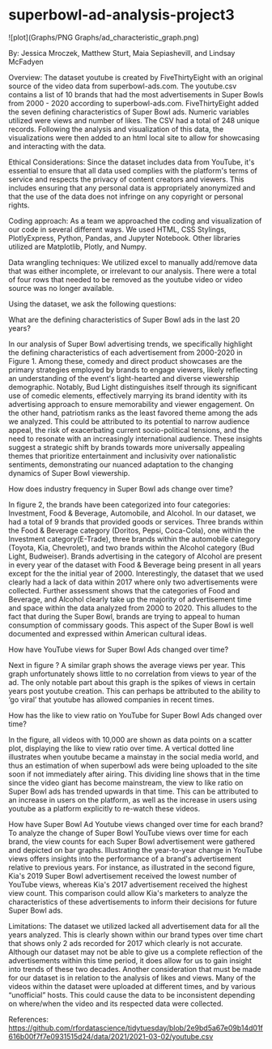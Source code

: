 # superbowl-ad-analysis-project3
![plot](Graphs/PNG Graphs/ad_characteristic_graph.png)

By: Jessica Mroczek, Matthew Sturt, Maia Sepiashevill, and Lindsay McFadyen

Overview: 
The dataset youtube is created by FiveThirtyEight with an original source of the video data from superbowl-ads.com. The youtube.csv contains a list of 10 brands that had the most advertisements in Super Bowls from 2000 - 2020 according to superbowl-ads.com. FiveThirtyEight added the seven defining characteristics of Super Bowl ads. Numeric variables utilized were views and number of likes. The CSV had a total of 248 unique records. Following the analysis and visualization of this data, the visualizations were then added to an html local site to allow for showcasing and interacting with the data. 

Ethical Considerations:
Since the dataset includes data from YouTube, it's essential to ensure that all data used complies with the platform's terms of service and respects the privacy of content creators and viewers. This includes ensuring that any personal data is appropriately anonymized and that the use of the data does not infringe on any copyright or personal rights.

Coding approach:
As a team we approached the coding and visualization of our code in several different ways. We used HTML, CSS Stylings, PlotlyExpress, Python, Pandas, and Jupyter Notebook. Other libraries utilized are Matplotlib, Plotly, and Numpy. 

Data wrangling techniques:
We utilized excel to manually add/remove data that was either incomplete, or irrelevant to our analysis. There were a total of four rows that needed to be removed as the youtube video or video source was no longer available. 

Using the dataset, we ask the following questions: 

What are the defining characteristics of Super Bowl ads in the last 20 years?

In our analysis of Super Bowl advertising trends, we specifically highlight the defining characteristics of each advertisement from 2000-2020 in Figure 1. Among these, comedy and direct product showcases are the primary strategies employed by brands to engage viewers, likely reflecting an understanding of the event's light-hearted and diverse viewership demographic. Notably, Bud Light distinguishes itself through its significant use of comedic elements, effectively marrying its brand identity with its advertising approach to ensure memorability and viewer engagement. On the other hand, patriotism ranks as the least favored theme among the ads we analyzed. This could be attributed to its potential to narrow audience appeal, the risk of exacerbating current socio-political tensions, and the need to resonate with an increasingly international audience. These insights suggest a strategic shift by brands towards more universally appealing themes that prioritize entertainment and inclusivity over nationalistic sentiments, demonstrating our nuanced adaptation to the changing dynamics of Super Bowl viewership.

How does industry frequency in Super Bowl ads change over time? 



In figure 2, the brands have been categorized into four categories: Investment, Food & Beverage, Automobile, and Alcohol. In our dataset, we had a total of 9 brands that provided goods or services. Three brands within the Food & Beverage category (Doritos, Pepsi, Coca-Cola), one within the Investment category(E-Trade), three brands within the automobile category (Toyota, Kia, Chevrolet), and two brands within the Alcohol category (Bud Light, Budweiser). Brands advertising in the category of Alcohol are present in every year of the dataset with Food & Beverage being present in all years except for the the initial year of 2000. Interestingly, the dataset that we used clearly had a lack of data within 2017 where only two advertisements were collected. Further assessment shows that the categories of Food and Beverage, and Alcohol clearly take up the majority of advertisement time and space within the data analyzed from 2000 to 2020. This alludes to the fact that during the Super Bowl, brands are trying to appeal to human consumption of commissary goods. This aspect of the Super Bowl is well documented and expressed within American cultural ideas.

How have YouTube views for Super Bowl Ads changed over time? 
	
Next in figure ? A similar graph shows the average views per year. This graph unfortunately shows little to no correlation from views to year of the ad. The only notable part about this graph is the spikes of views in certain years post youtube creation. This can perhaps be attributed to the ability to ‘go viral’ that youtube has allowed companies in recent times.  

How has the like to view ratio on YouTube for Super Bowl Ads changed over time?
 
In the figure,  all videos with 10,000 are shown as data points on a scatter plot, displaying the like to view ratio over time. A vertical dotted line illustrates when youtube became a mainstay in the social media world, and thus an estimation of when superbowl ads were being uploaded to the site soon if not immediately after airing. This dividing line shows that in the time since the video giant has become mainstream, the view to like ratio on Super Bowl ads has trended upwards in that time. This can be attributed to an increase in users on the platform, as well as the increase in users using youtube as a platform explicitly to re-watch these videos. 

How have Super Bowl Ad Youtube views changed over time for each brand?
To analyze the change of Super Bowl YouTube views over time for each brand, the view counts for each Super Bowl advertisement were gathered and depicted on bar graphs. Illustrating the year-to-year change in YouTube views offers insights into the performance of a brand's advertisement relative to previous years.  For instance, as illustrated  in the second figure, Kia's 2019 Super Bowl advertisement received the lowest number of YouTube views, whereas Kia's 2017 advertisement received the highest view count. This comparison could allow Kia's marketers to analyze the characteristics of these advertisements to inform their decisions for future Super Bowl ads. 

Limitations: The dataset we utilized lacked all advertisement data for all the years analyzed. This is clearly shown within our brand types over time chart that shows only 2 ads recorded for 2017 which clearly is not accurate. Although our dataset may not be able to give us a complete reflection of the advertisements within this time period, it does allow for us to gain insight into trends of these two decades. Another consideration that must be made for our dataset is in relation to the analysis of likes and views. Many of the videos within the dataset were uploaded at different times, and by various “unofficial” hosts. This could cause the data to be inconsistent depending on where/when the video and its respected data were collected. 

References: 
https://github.com/rfordatascience/tidytuesday/blob/2e9bd5a67e09b14d01f616b00f7f7e0931515d24/data/2021/2021-03-02/youtube.csv 
